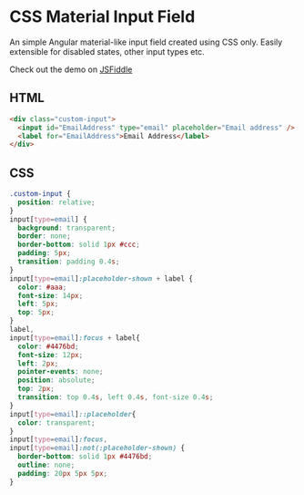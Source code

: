 # CSS Material Input Field
An simple Angular material-like input field created using CSS only. Easily extensible for disabled states, other input types etc. 

Check out the demo on [JSFiddle](https://jsfiddle.net/05sL63g2/2/)

## HTML
```html
<div class="custom-input">
  <input id="EmailAddress" type="email" placeholder="Email address" />
  <label for="EmailAddress">Email Address</label>
</div>
```

## CSS
```css
.custom-input {
  position: relative;
}
input[type=email] {
  background: transparent;
  border: none;
  border-bottom: solid 1px #ccc;
  padding: 5px;
  transition: padding 0.4s;
}
input[type=email]:placeholder-shown + label {
  color: #aaa;
  font-size: 14px;
  left: 5px;
  top: 5px;
}
label,
input[type=email]:focus + label{
  color: #4476bd;
  font-size: 12px;
  left: 2px;
  pointer-events: none;
  position: absolute;
  top: 2px;
  transition: top 0.4s, left 0.4s, font-size 0.4s;
}
input[type=email]::placeholder{
  color: transparent;
}
input[type=email]:focus,
input[type=email]:not(:placeholder-shown) {
  border-bottom: solid 1px #4476bd;
  outline: none;
  padding: 20px 5px 5px;
}
```
